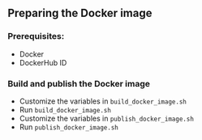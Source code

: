 ## Preparing the Docker image

### Prerequisites:
 - Docker
 - DockerHub ID

### Build and publish the Docker image
- Customize the variables in `build_docker_image.sh`
- Run `build_docker_image.sh`
- Customize the variables in `publish_docker_image.sh`
- Run `publish_docker_image.sh`